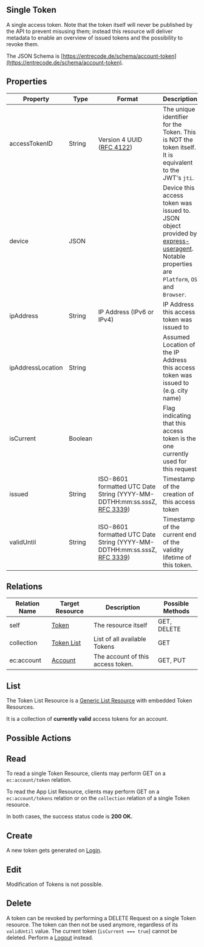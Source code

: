 ## Single Token

A single access token.
Note that the token itself will never be published by the API to prevent misusing them; instead this resource will deliver metadata to enable an overview of issued tokens and the possibility to revoke them.

The JSON Schema is [https://entrecode.de/schema/account-token](https://entrecode.de/schema/account-token).

## Properties

| Property | Type | Format | Description | Writable |
|----------|------|--------|-------------|----------|
| accessTokenID | String | Version 4 UUID ([RFC 4122](http://tools.ietf.org/html/rfc4122))| The unique identifier for the Token. This is NOT the token itself. It is equivalent to the JWT's `jti`. | No. Gets generated on creation. |
|device      |JSON||Device this access token was issued to. JSON object provided by [express-useragent](https://github.com/biggora/express-useragent#or-manual-setup-in-project-configenvironmentjs). Notable properties are `Platform`, `OS` and `Browser`.| No |
|ipAddress   | String | IP Address (IPv6 or IPv4)  |IP Address this access token was issued to | No |
|ipAddressLocation|String||Assumed Location of the IP Address this access token was issued to (e.g. city name) | No |
|isCurrent     |Boolean||Flag indicating that this access token is the one currently used for this request| No |
| issued | String| ISO-8601 formatted UTC Date String (YYYY-MM-DDTHH:mm:ss.sssZ, [RFC 3339](http://tools.ietf.org/html/rfc3339))| Timestamp of the creation of this access token| No |
| validUntil | String| ISO-8601 formatted UTC Date String (YYYY-MM-DDTHH:mm:ss.sssZ, [RFC 3339](http://tools.ietf.org/html/rfc3339))| Timestamp of the current end of the validity lifetime of this token.| No |

## Relations

| Relation Name | Target Resource | Description |Possible Methods |
|---------------|-----------------|-------------|-----------------|
| self          | [Token](#)| The resource itself | GET, DELETE |
| collection    | [Token List](#list)| List of all available Tokens | GET|
| ec:account   | [Account](./account/) |The account of this access token.|GET, PUT|

## List

The Token List Resource is a [Generic List Resource](/#generic-list-resources) with embedded Token Resources.

It is a collection of **currently valid** access tokens for an account.

## Possible Actions

## Read

To read a single Token Resource, clients may perform GET on a `ec:account/token` relation.

To read the App List Resource, clients may perform GET on a `ec:account/tokens` relation or on the `collection` relation of a single Token resource.

In both cases, the success status code is **200 OK.**

## Create

A new token gets generated on [Login](./auth/#login).

## Edit

Modification of Tokens is not possible.

## Delete

A token can be revoked by performing a DELETE Request on a single Token resource. The token can then not be used anymore, regardless of its `validUntil` value. 
The current token (`isCurrent === true`) cannot be deleted. Perform a [Logout](./auth/#logout) instead.
